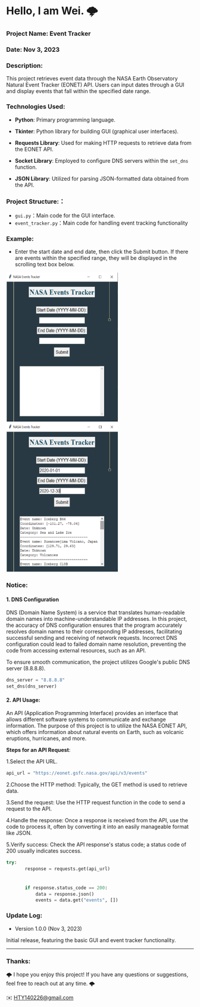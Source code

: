 Hello, I am Wei. 🌩
======

### Project Name:  Event Tracker

### Date:  Nov 3, 2023

### Description:
This project retrieves event data through the NASA Earth Observatory Natural Event Tracker (EONET) API. Users can input dates through a GUI and display events that fall within the specified date range.

### Technologies Used:
- **Python**: Primary programming language.
  
- **Tkinter**: Python library for building GUI (graphical user interfaces).

- **Requests Library**: Used for making HTTP requests to retrieve data from the EONET API.

- **Socket Library**: Employed to configure DNS servers within the `set_dns` function.

- **JSON Library**: Utilized for parsing JSON-formatted data obtained from the API.


### Project Structure:：
- `gui.py`：Main code for the GUI interface.
- `event_tracker.py`：Main code for handling event tracking functionality


### Example:

- Enter the start date and end date, then click the Submit button. If there are events within the specified range, they will be displayed in the scrolling text box below.

<img width="300" height="400" src="https://github.com/1640Wei/Event-Tracker/blob/8d74c7a9a7d870569bc24d95cd7c55fd87b1ffe4/picture/1.png">   
<img width="300" height="400" src="https://github.com/1640Wei/Event-Tracker/blob/8d74c7a9a7d870569bc24d95cd7c55fd87b1ffe4/picture/2.png">

### Notice:

#### 1. DNS Configuration

DNS (Domain Name System) is a service that translates human-readable domain names into machine-understandable IP addresses. In this project, the accuracy of DNS configuration ensures that the program accurately resolves domain names to their corresponding IP addresses, facilitating successful sending and receiving of network requests. Incorrect DNS configuration could lead to failed domain name resolution, preventing the code from accessing external resources, such as an API. 

To ensure smooth communication, the project utilizes Google's public DNS server (8.8.8.8).

```python
dns_server = "8.8.8.8"
set_dns(dns_server)
```

#### 2. API Usage:
An API (Application Programming Interface) provides an interface that allows different software systems to communicate and exchange information. The purpose of this project is to utilize the NASA EONET API, which offers information about natural events on Earth, such as volcanic eruptions, hurricanes, and more.

**Steps for an API Request**:

1.Select the API URL.

```python
api_url = "https://eonet.gsfc.nasa.gov/api/v3/events"
```
2.Choose the HTTP method: Typically, the GET method is used to retrieve data.

3.Send the request: Use the HTTP request function in the code to send a request to the API.

4.Handle the response: Once a response is received from the API, use the code to process it, often by converting it into an easily manageable format like JSON.

5.Verify success: Check the API response's status code; a status code of 200 usually indicates success.

```python
try:
       response = requests.get(api_url)


       if response.status_code == 200:
           data = response.json()
           events = data.get("events", [])
```

### Update Log:
- Version 1.0.0 (Nov 3, 2023)

Initial release, featuring the basic GUI and event tracker functionality.


***
### Thanks:

🌩 I hope you enjoy this project! If you have any questions or suggestions, feel free to reach out at any time. 🌩

✉️ HTY140226@gmail.com
